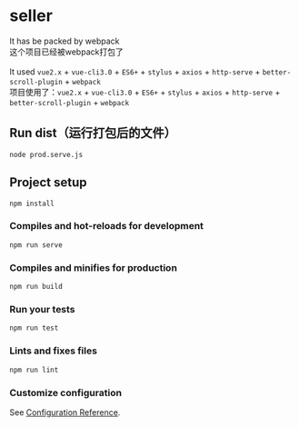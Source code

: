 # seller
It has be packed by webpack<br/>
这个项目已经被webpack打包了<br/><br/>
It used `vue2.x` + `vue-cli3.0` + `ES6+` + `stylus` + `axios` + `http-serve` + `better-scroll-plugin` + `webpack`<br/>
项目使用了：`vue2.x` + `vue-cli3.0` + `ES6+` + `stylus` + `axios` + `http-serve` + `better-scroll-plugin` + `webpack`

## Run dist（运行打包后的文件）
```
node prod.serve.js
```

## Project setup
```
npm install
```

### Compiles and hot-reloads for development
```
npm run serve
```

### Compiles and minifies for production
```
npm run build
```

### Run your tests
```
npm run test
```

### Lints and fixes files
```
npm run lint
```

### Customize configuration
See [Configuration Reference](https://cli.vuejs.org/config/).
